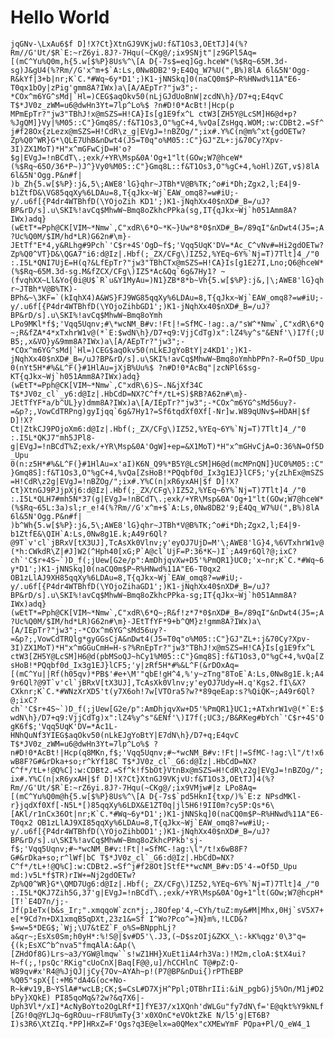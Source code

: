 # Hello World

```jqGNv-\LxAu6$f D]!X?Ct}XtnGJ9VKjwU:f&T1Os3,OEtTJ]4(%?Rm//G'Ut/$R`E:~rZ6yi.8J?-7Hqu(~CKg@/;ix9SNjt"|z9GPl5Aq=[(mC^Yu%Q0m,h{5.w[$%P}8Us%^\[A D{-7s$=eq]Gg.hceW*(%$Rq~65M.3d-sg)J&gU4(%?Rm//G'x^m+$`A:Ls,0Nw8DB2'9;E4Qq_W7%U(",B%)8lA 6l&5N'Ogg-R&kYf|3+b|nr;K`C.*#Wq~6y*D1';)K1-jNNSkq]0(naCQ0m$P~R%HNwd%11A"E6-T0qx1bOy|zPig'gmm8A?IWx)a\[A/AEpTr?"jw3";-*COx^m6YG^sMd|`Hl=)CEG$aqOkv50(nLjGJdUoBnW|zcdN\h}/D7+q;E4qvC T$*JV0z_zWM=u6@dwHn3Yt=7lp^Lo%$ ?n#D!0*AcBt!|Hcp(p MPmEpTr?"jw3"TBhJ!x@mSZS=H!CA}Is[g1E9fx^L ctW3[ZH5Y@LcSM]H6@d+p?%JgQM]}Vy|%M05::C"}Gmq8S/:f&T1Os3,O"%gC+4,%vQa[ZsHgq.WOM;:w:CDBt2.=Sf^j#f28Ox{zLezx@mSZS=H!CdR\z_g|EVgJ=!nBZOg/";ix#.Y%C(n@m%^xt{gdOETw?Zp%Q0^WR}G*\QLE7UhB&nDwt4(J5=T0q"o%M05::C"}GJ"ZL+:j&70Cy?Xpv-3I)ZX1MoT)*H"x^mGFwCjD=H'o?$g|EVgJ=!nBCdT\.;exk/+YR\Msp&0A'Og+1"lt(GOw;W7@hceW*(%$Rq~65O/36*P~)J^}Vy0%M05::C"}Gmq8L::f&T1Os3,O"%gC+4,%oHl)ZGT,v$)8lA 6l&5N'Ogg.P&n#f| )b_Zh{5.w[$%P}:j&,5\;AWE8'lG}qhr~JTBh*V@B%TK;^o#i*Dh;Zgx2,l;E4|9-b1ZtfD&\VG85qqXy%6LDAu=8,T{qJkx~Wj`EAW_omq8?=w#iU;-y/.u6f[{P4dr4WTBhfD(\YOjoZih KD1';)K1-jNqhXx40$nXD#_B=/uJ?BP&rD/s].u\SKI%!avCq$MhwW~Bmq8oZkhcPPka(sg,IT{qJkx~Wj`h051Amm8A?IWx)adq}(wEtT*=Pph@CK[VIM~*Nmw`,C"xdR\6*O~*K~}Uw*8*0$nXD#_B=/89qI"&nDwt4(J5=;A?Uc%Q0M/$IM/hd*LR)G62n#\m}-JEtTf"E*4,y&RLhg#9Pch`'C$r+4S'OgD~f$;'Vqq5UqK'DV=*Ac_C^vNv#=Hi2gdOETw?Zp%Q0^VT}D&\QGA7"i6:d@Iz|.Hbf(;_ZX/CFg\)IZ52,%YEq~6Y%`Nj=T)7Tlt]4_/"0 :.I5L*QNI7UjE=H(q?&LfEpTr?"jw3"TBhCTx@mSZS=H!CA}Is[g1E27I,Lno;Q6@hceW*(%$Rq~65M.3d-sg.M&fZCX/CFg\)IZ5*Ac&Qq`6g&7Hy1? ~(fvqhXX~Ll&Yo{0i@U$`R`u&Y1MyAu=)N1}ZB*8*b~Vh{5.w[$%P}:j&,|\;AWE8'lG}qhr~JTBh*V@B%TK)-BPh&~\3KF=`(kIqhX4)A&WS}FJ9WG85qqXy%6LDAu=8,T{qJkx~Wj`EAW_omq8?=w#iU;-y/.u6f[{P4dr4WTBhfD(\YOjoZihbGD1';)K1-jNqhXx40$nXD#_B=/uJ?BP&rD/s].u\SKI%!avCq$MhwW~Bmq8oYmh LPo9MKl*f$;'Vqq5Uqnv;#\*wcNM_B#v:!Ft|!=SfMC-!ag:.a/"sW^*Nmw`,C"xdR\6*Q~;R&fZA*4*xTxhrW1v@(*`E:$wdN\h}/D7+q9:VjjCdTg)x":lZ4%y^s"&ENf'\)I7f(;UB5;,x&VO}y&9mm8A?IWx)a\[A/AEpTr?"jw3";-*COx^m6YG^sMd|`Hl=)CEG$aqOkv50(nLkEJgYoBtY|z4KD1';)K1-jNqhXx40$nXD#_B=/uJ?BP&rD/s].u\SKI%!avCq$MhwW~Bmq8oYmhbPPn?-R=Of5D_Upu 0(nYt5H*#%&L^F(}#1HlAu=jXjB%Uu%$ ?n#D!0*AcBq"|zcNPl6$sg-KT{qJkx~Wj`h051Amm8A?IWx)adq}(wEtT*=Pph@CK[VIM~*Nmw`,C"xdR\6)S~.N&jXf34C T$*JV0z_cl`_y6:d@Iz|.HbCdD=NX?C^f*/tL+S)$RB?A62n#\m}-JEtTfYF*a/b^UL}y)dmm8A?IWx)a\[A/IEpTr?"jw3";-*COx^m6YG^sMd56uy?-=&p?;,VowCdTRPng)gyIjqq`6g&7Hy1?=Sf6tqdXf0Xf[-Nr]w.W89qUNv$=HDAH|$f D]!X?Ct|ZtkCJ9POjoXm6:d@Iz|.Hbf(;_ZX/CFg\)IZ52,%YEq~6Y%`Nj=T)7Tlt]4_/"0 :.I5L*QKJ7"mh5JPl8-g|EVgJ=!nBCdT%Z;exk/+YR\Msp&0A'OgW]+ep=&X1MoT)*H"x^mGHvCjA=O:36%N=Of5D_Upu 0(n:z5H*#%&L^F(}#1HlAu=x'aI)K6N_Q9%*B5Y@LcSM]H6@d(mcMPnQN]}UC0%M05::C"}Gmq8S]:f&T1Os3,O"%gC+4,%vQa[ZsHoB!*PQqbf0d_Ix3g1EJ}lCF5;'y{zLhEx@mSZS=H!CdR\z2g|EVgJ=!nBZOg/";ix#.Y%C(n|xR6yxAH|$f D]!X?Ct}XtnGJ9PJjpXj6:d@Iz|.Hbf(;_ZX/CFg\)IZ52,%YEq~6Y%`Nj=T)7Tlt]4_/"0 :.I5L*QLH7#mh5N*37(g|EVgJ=!nBCdT\.;exk/+YR\Msp&0A'Og+1"lt(GOw;W7@hceW*(%$Rq~65L:3a)sl;r_e!4(%?Rm//G'x^m+$`A:Ls,0Nw8DB2'9;E4Qq_W7%U(",B%)8lA 6l&5N'Ogg.P&n#f| )b^Wh{5.w[$%P}:j&,5\;AWE8'lG}qhr~JTBh*V@B%TK;^o#i*Dh;Zgx2,l;E4|9-b1ZtfE&\QIH`A:Ls,0Nw8g1E.k;A49r6Ql?@9T`v'cl`jBRxV[tX3UJ],TcAsXk0Vlnv;y'eyOJ7UjD=M'\;AWE8'lG}4,%6VTxhrW1v@(*h:CWkdR\Z|#J]W2(^Hph40[xG;P`A@cl`UjF=P:36*K~)I`;A49r6Ql?@;ixC?ch`'C$r+4S~`)D_f(;jUew[G2e/p":AmDhjqvXw+D5'%PmQR1}UC0;'x~nr;K`C.*#Wq~6y*D1';)K1-jNNSkq]0(naCQ0m$P~R%HNwd%11A"E6-T0qx2 OB1zLlAJ9XH85qqXy%6LDAu=8,T{qJkx~Wj`EAW_omq8?=w#iU;-y/.u6f[{P4dr4WTBhfD(\YOjoZihaGD1';)K1-jNqhXx40$nXD#_B=/uJ?BP&rD/s].u\SKI%!avCq$MhwW~Bmq8oZkhcPPka-sg;IT{qJkx~Wj`h051Amm8A?IWx)adq}(wEtT*=Pph@CK[VIM~*Nmw`,C"xdR\6*Q~;R&f!z*7*0$nXD#_B=/89qI"&nDwt4(J5=;A?Uc%Q0M/$IM/hd*LR)G62n#\m}-JEtTfYF*9+b^QM}z!gmm8A?IWx)a\[A/IEpTr?"jw3";-*COx^m6YG^sMd56uy?-=&p?;,VowCdTRQlg*gyGGsCjA&nDwt4(J5=T0q"o%M05::C"}GJ"ZL+:j&70Cy?Xpv-3I)ZX1MoT)*H"x^mGGuCmH=H-s?%RnEpTr?"jw3"TBhJ!x@mSZS=H!CA}Is[g1E9fx^L ctW3[ZH5Y@LcSM]H6@d(pbMSoQJ~hCy1%M05::C"}Gmq8S]:f&T1Os3,O"%gC+4,%vQa[ZsHoB!*PQqbf0d_Ix3g1EJ}lCF5;'y|zRf5H*#%&L^F(&rDOxAq=[(mC^Yu||Rf(h05qv)*PB$'#e+\M'"qbE!gH^4,%'y~zTng"8ToE`A:Ls,0Nw8g1E.k;A49r6Ql?@9T`v'cl`jBRxV[tX3UJ],TcAsXk0Vlnv;y'eyOJ7Udy=H.q'Kgs2.fI\&X?CXknr;K`C.*#WNzXrXD5't(y7X6oh!7w[VTOra5?w?*89qeEap:s?%QiQK~;A49r6Ql?@;ixC?ch`'C$r+4S~`)D_f(;jUew[G2e/p":AmDhjqvXw+D5'%PmQR1}UC1;+ATxhrW1v@(*`E:$wdN\h}/D7+q9:VjjCdTg)x":lZ4%y^s"&ENf'\)I7f(;UC3;/B&RKeg#bYch`'C$r+4S'OgK6f$;'Vqq5UqK'DV=*Ac1L-HNhQuNf3YIEG$aqOkv50(nLkEJgYoBtY|E7dN\h}/D7+q;E4qvC T$*JV0z_zWM=u6@dwHn3Yt=7lp^Lo%$ ?n#D!0*AcBt!|Hcp(q8MKn,f$;'Vqq5Uqnv;#~*wcNM_B#v:!Ft|!=SfMC-!ag:\l"/t!x6wB8F?G#&rDka+so;r^kYf18C T$*JV0z_cl`_G6:d@Iz|.HbCdD=NX?C^f*/tL+!@Q%C]:w:CDBt2.=Sf^k!f5bOt}VtnBx@mSZS=H!CdR\z2g|EVgJ=!nBZOg/";ix#.Y%C(n|xR6yxAH|$f D]!X?Ct}XtnGJ9VKjvU:f&T1Os3,OEtTJ]4(%?Rm//G'Ut/$R`E:~rZ6yi.8J?-7Hqu(~CKg@/;ix9VMjw#|z LPo8Aq=[(mC^Yu%Q0m@h{5.w[$%P}8Us%^\[A D{-7s$`pd5HknI{txp/)%`E:z NPsdMKl-r}jqdXf0Xf[-N5L*[)85qqXy%6LDX&E1ZT0q|jl5H6!9II0m?cy5P:Qs*6\[AKl/r1nCx36Ot|nr;K`C.*#Wq~6y*D1';)K1-jNNSkq]0(naCQ0m$P~R%HNwd%11A"E6-T0qx2 OB1zLlAJ9XI85qqXy%6LDAu=8,T{qJkx~Wj`EAW_omq8?=w#iU;-y/.u6f[{P4dr4WTBhfD(\YOjoZihbOD1';)K1-jNqhXx40$nXD#_B=/uJ?BP&rD/s].u\SKI%!avCq$MhwW~Bmq8oZkhcPPkb'sj-f$;'Vqq5Uqnv;#~*wcNM_B#v:!Ft|!=SfMC-!ag:\l"/t!x6wB8F?G#&rDka+so;r^lWf|bC T$*JV0z_cl`_G6:d@Iz|.HbCdD=NX?C^f*/tL+!@Q%C]:w:CDBt2.=Sf^j#f28Ot]StfE**wcNM_B#v:D5'4-=Of5D_Upu md:)v5L*f$TR)rIW+=Nj2gdOETw?Zp%Q0^WR}G*\QMD7Ug6:d@Iz|.Hbf(;_ZX/CFg\)IZ52,%YEq~6Y%`Nj=T)7Tlt]4_/"0 :.I5L*QKJ7Zih5G,37'g|EVgJ=!nBCdT\.;exk/+YR\Msp&0A'Og+1"lt(GOw;W7@hcpH*[T!`E4D7n/j;-Jf(p1eTx(b&s_Ir;".xmqqoW`zcn*j;,J8Ofep'4,~CYh/tuZ:my&#M|Mhx,0Hj`sV5X7+e[*9Cd?n+DX1xmqB5qDXt,23z1&=Sf I^Wo?Pco^=}N}m%,!LCD&?$=w=5*DEG$;`Wj;\U7&tEZ`F_o%S=BNpphLj?a&qr~;EsXs0Sm;h0yH*:%!S@|$v#D5'\.J3,(~D$szOIj&ZKX_\:-kK%qgz'0\3"q={(k;EsXC^b^nva5"fmqAlA:&Ap(\[ZHdOf8G)Lrs~a3/YGW@lmqw``s!wZ1HH}XuEt1iA4rh3Va:)!M2m,cloA:$tX4ui? H~f(;,!psQc'RKig"cUoCnX|Baq[F@@,u]/hCCHlnC T@#pZ:Q-W89qv#x'R4@%JjQJ|jCy{7Ov~AYAh~p!(P7@BP&nDui{)rPThEBP %Q05"spX{[:+M6"dA4G(oc+No-R~k#v19,B~YSlA#*wcLB;CK;$=CsL#D7XjH^Ppl;OTBhrIIi:&iN_pgbG)j5%On/M1j#D2bPy}XQkE) PI85qoMq&?2w?&q7X6|-Uph3Vl*/xI]*AcNyBoYto2OgLRf*I]fYE37/x1XQnh'dWLGu"fy7dN\f='E@qkt%Y9kNLf[ZG!0q@YLJq~6gROuu~rF8U%mTy{3'x0XOnC*eVOktZkE N/l5'g|ET6B?I)s3R6\XtZIq.*PP]HRxZ=F'Ogs?q3E@elx=a0QMex"cXMEwYmF PQpa+Pl/Q_eW4_1```
